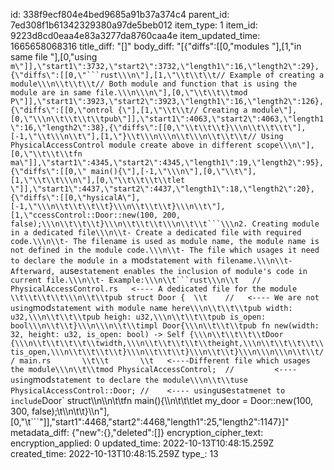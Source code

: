 id: 338f9ecf804e4bed9685a91b37a374c4
parent_id: 7ed308f1b61342329380a97de5beb012
item_type: 1
item_id: 9223d8cd0eaa4e83a3277da8760caa4e
item_updated_time: 1665658068316
title_diff: "[]"
body_diff: "[{\"diffs\":[[0,\"modules \"],[1,\"in same file \"],[0,\"using `m\"]],\"start1\":3732,\"start2\":3732,\"length1\":16,\"length2\":29},{\"diffs\":[[0,\"```rust\\\n\"],[1,\"\\t\\t\\t// Example of creating a module\\\n\\t\\t\\t// Both module and function that is using the module are in same file.\\\n\\\n\"],[0,\"\\t\\t\\tmod P\"]],\"start1\":3923,\"start2\":3923,\"length1\":16,\"length2\":126},{\"diffs\":[[0,\"ontrol {\"],[1,\"\\t\\t// Creating a module\"],[0,\"\\\n\\t\\t\\t\\tpub\"]],\"start1\":4063,\"start2\":4063,\"length1\":16,\"length2\":38},{\"diffs\":[[0,\"\\t\\t\\t}\\\n\\t\\t\\t\"],[-1,\"\\t\\\n\\t\"],[1,\"}\\t\\\n\\\n\\t\\\n\\t\\t\\t// Using PhysicalAccessControl module create above in different scope\\\n\"],[0,\"\\t\\t\\tfn ma\"]],\"start1\":4345,\"start2\":4345,\"length1\":19,\"length2\":95},{\"diffs\":[[0,\" main(){\"],[-1,\"\\\n\"],[0,\"\\t\"],[1,\"\\t\\t\\\n\"],[0,\"\\t\\t\\t\\tlet \"]],\"start1\":4437,\"start2\":4437,\"length1\":18,\"length2\":20},{\"diffs\":[[0,\"hysicalA\"],[-1,\"\\\n\\t\\t\\t\\t}\\\n\\t\\t\\t}\\\n\\t\"],[1,\"ccessControl::Door::new(100, 200, false);\\\n\\t\\t\\t}\\\n\\t\\t\\t\\\n\\t\\t```\\\n2. Creating module in a dedicated file\\\n\\t- Create a dedicated file with required code.\\\n\\t- The filename is used as module name, the module name is not defined in the module code.\\\n\\t- The file which usages it need to declare the module in a `mod` statement with filename.\\\n\\t- Afterward, a `use` statement enables the inclusion of module's code in current file.\\\n\\t- Example:\\\n\\t```rust\\\n\\t   // PhysicalAccessControl.rs   <---- A dedicated file for the module \\t\\t\\t\\t\\\n\\t\\tpub struct Door {  \\t    //   <---- We are not using `mod` statement with module name here\\\n\\t\\t\\tpub width: u32,\\\n\\t\\t\\tpub heigh: u32,\\\n\\t\\t\\tpub is_open: bool\\\n\\t\\t}\\\n\\\n\\t\\timpl Door{\\\n\\t\\t\\tpub fn new(width: 32, height: u32, is_open: bool) -> Self {\\\n\\t\\t\\t\\tDoor {\\\n\\t\\t\\t\\t\\twidth,\\\n\\t\\t\\t\\t\\theight,\\\n\\t\\t\\t\\t\\tis_open,\\\n\\t\\t\\t\\t}\\\n\\t\\t\\t}\\\n\\t\\t}\\\n\\\n\\\n\\t\\t// main.rs       \\t\\t       \\t   <----Different file which usages the module\\\n\\t\\tmod PhysicalAccessControl;  //         <---- using `mod` statement to declare the module\\\n\\t\\tuse PhysicalAccessControl::Door; //    <---- using `use` statmenet to include `Door` struct\\\n\\\n\\t\\tfn main(){\\\n\\t\\t\\tlet my_door = Door::new(100, 300, false);\\t\\\n\\t\\t}\\\n\"],[0,\"\\t```\"]],\"start1\":4468,\"start2\":4468,\"length1\":25,\"length2\":1147}]"
metadata_diff: {"new":{},"deleted":[]}
encryption_cipher_text: 
encryption_applied: 0
updated_time: 2022-10-13T10:48:15.259Z
created_time: 2022-10-13T10:48:15.259Z
type_: 13
